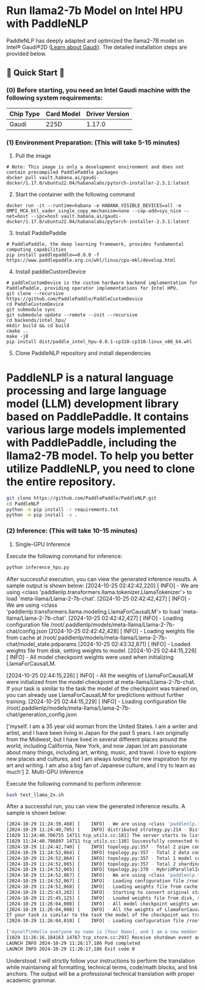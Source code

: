 # Run llama2-7b Model on Intel HPU with PaddleNLP
PaddleNLP has deeply adapted and optimized the llama2-7B model on Intel® Gaudi®2D ([Learn about Gaudi](https://docs.habana.ai/en/latest/index.html)). The detailed installation steps are provided below.

## 🚀 Quick Start 🚀

### (0) Before starting, you need an Intel Gaudi machine with the following system requirements:

| Chip Type | Card Model | Driver Version |
| --- | --- | --- |
| Gaudi | 225D | 1.17.0 |

### (1) Environment Preparation: (This will take 5-15 minutes)
1. Pull the image
```
# Note: This image is only a development environment and does not contain precompiled PaddlePaddle packages
docker pull vault.habana.ai/gaudi-docker/1.17.0/ubuntu22.04/habanalabs/pytorch-installer-2.3.1:latest
```

2. Start the container with the following command
```
docker run -it --runtime=habana -e HABANA_VISIBLE_DEVICES=all -e OMPI_MCA_btl_vader_single_copy_mechanism=none --cap-add=sys_nice --net=host --ipc=host vault.habana.ai/gaudi-docker/1.17.0/ubuntu22.04/habanalabs/pytorch-installer-2.3.1:latest
```

3. Install PaddlePaddle
```
# PaddlePaddle, the deep learning framework, provides fundamental computing capabilities
pip install paddlepaddle==0.0.0 -f https://www.paddlepaddle.org.cn/whl/linux/cpu-mkl/develop.html
```

4. Install paddleCustomDevice
```
# paddleCustomDevice is the custom hardware backend implementation for PaddlePaddle, providing operator implementations for Intel HPU.
git clone --recursive https://github.com/PaddlePaddle/PaddleCustomDevice
cd PaddleCustomDevice
git submodule sync
git submodule update --remote --init --recursive
cd backends/intel_hpu/
mkdir build && cd build
cmake ..
make -j8
pip install dist/paddle_intel_hpu-0.0.1-cp310-cp310-linux_x86_64.whl
```

5. Clone PaddleNLP repository and install dependencies
# PaddleNLP is a natural language processing and large language model (LLM) development library based on PaddlePaddle. It contains various large models implemented with PaddlePaddle, including the llama2-7B model. To help you better utilize PaddleNLP, you need to clone the entire repository.

```bash
git clone https://github.com/PaddlePaddle/PaddleNLP.git
cd PaddleNLP
python -m pip install -r requirements.txt
python -m pip install -e .
```

### (2) Inference: (This will take 10-15 minutes)
1. Single-GPU Inference

Execute the following command for inference:
```bash
python inference_hpu.py
```

After successful execution, you can view the generated inference results. A sample output is shown below:
[2024-10-25 02:42:42,220] [    INFO] - We are using <class 'paddlenlp.transformers.llama.tokenizer.LlamaTokenizer'> to load 'meta-llama/Llama-2-7b-chat'.
[2024-10-25 02:42:42,427] [    INFO] - We are using <class 'paddlenlp.transformers.llama.modeling.LlamaForCausalLM'> to load 'meta-llama/Llama-2-7b-chat'.
[2024-10-25 02:42:42,427] [    INFO] - Loading configuration file /root/.paddlenlp/models/meta-llama/Llama-2-7b-chat/config.json
[2024-10-25 02:42:42,428] [    INFO] - Loading weights file from cache at /root/.paddlenlp/models/meta-llama/Llama-2-7b-chat/model_state.pdparams
[2024-10-25 02:43:32,871] [    INFO] - Loaded weights file from disk, setting weights to model.
[2024-10-25 02:44:15,226] [    INFO] - All model checkpoint weights were used when initializing LlamaForCausalLM.

[2024-10-25 02:44:15,226] [    INFO] - All the weights of LlamaForCausalLM were initialized from the model checkpoint at meta-llama/Llama-2-7b-chat.
If your task is similar to the task the model of the checkpoint was trained on, you can already use LlamaForCausalLM for predictions without further training.
[2024-10-25 02:44:15,229] [    INFO] - Loading configuration file /root/.paddlenlp/models/meta-llama/Llama-2-7b-chat/generation_config.json

['myself. I am a 35 year old woman from the United States. I am a writer and artist, and I have been living in Japan for the past 5 years. I am originally from the Midwest, but I have lived in several different places around the world, including California, New York, and now Japan.\nI am passionate about many things, including art, writing, music, and travel. I love to explore new places and cultures, and I am always looking for new inspiration for my art and writing. I am also a big fan of Japanese culture, and I try to learn as much']
2. Multi-GPU Inference

Execute the following command to perform inference:
```bash
bash test_llama_2x.sh
```
After a successful run, you can view the generated inference results. A sample is shown below:
```bash
[2024-10-29 11:24:39,468] [    INFO] - We are using <class 'paddlenlp.transformers.llama.tokenizer.LlamaTokenizer'> to load 'meta-llama/Llama-2-7b-chat'.
[2024-10-29 11:24:40,705] [    INFO] distributed_strategy.py:214 - Distributed strategy initialized
I1029 11:24:40.706755 14711 tcp_utils.cc:181] The server starts to listen on IP_ANY:59129
I1029 11:24:40.706897 14711 tcp_utils.cc:130] Successfully connected to 127.0.0.1:59129
[2024-10-29 11:24:42,740] [    INFO] topology.py:357 - Total 2 pipe comm group(s) created successfully!
[2024-10-29 11:24:52,064] [    INFO] topology.py:357 - Total 2 data comm group(s) created successfully!
[2024-10-29 11:24:52,064] [    INFO] topology.py:357 - Total 1 model comm group(s) created successfully!
[2024-10-29 11:24:52,065] [    INFO] topology.py:357 - Total 2 sharding comm group(s) created successfully!
[2024-10-29 11:24:52,065] [    INFO] topology.py:279 - HybridParallelInfo: rank_id: 0, mp_degree: 2, sharding_degree: 1, pp_degree: 1, dp_degree: 1, sep_degree: 1, mp_group: [0, 1], sharding_group: [0], pp_group: [0], dp_group: [0], sep_group: None, check/clip group: [0, 1]
[2024-10-29 11:24:52,067] [    INFO] - We are using <class 'paddlenlp.transformers.llama.modeling.LlamaForCausalLM'> to load 'meta-llama/Llama-2-7b-chat'.
[2024-10-29 11:24:52,067] [    INFO] - Loading configuration file /root/.paddlenlp/models/meta-llama/Llama-2-7b-chat/config.json
[2024-10-29 11:24:52,068] [    INFO] - Loading weights file from cache at /root/.paddlenlp/models/meta-llama/Llama-2-7b-chat/model_state.pdparams
[2024-10-29 11:25:43,202] [    INFO] - Starting to convert original state_dict to tensor parallel state_dict.
[2024-10-29 11:25:45,125] [    INFO] - Loaded weights file from disk, setting weights to model.
[2024-10-29 11:26:04,008] [    INFO] - All model checkpoint weights were used when initializing LlamaForCausalLM.
[2024-10-29 11:26:04,008] [    INFO] - All the weights of LlamaForCausalLM were initialized from the model checkpoint at meta-llama/Llama-2-7b-chat.
If your task is similar to the task the model of the checkpoint was trained on, you can already use LlamaForCausalLM for predictions without further training.
[2024-10-29 11:26:04,010] [    INFO] - Loading configuration file /root/.paddlenlp/models/meta-llama/Llama-2-7b-chat/generation_config.json

['myself\nHello everyone my name is [Your Name], and I am a new member of this community']
I1029 11:26:16.184163 14767 tcp_store.cc:293] Receive shutdown event and so quit from MasterDaemon run loop
LAUNCH INFO 2024-10-29 11:26:17,186 Pod completed
LAUNCH INFO 2024-10-29 11:26:17,186 Exit code 0
```
Understood. I will strictly follow your instructions to perform the translation while maintaining all formatting, technical terms, code/math blocks, and link anchors. The output will be a professional technical translation with proper academic grammar.
